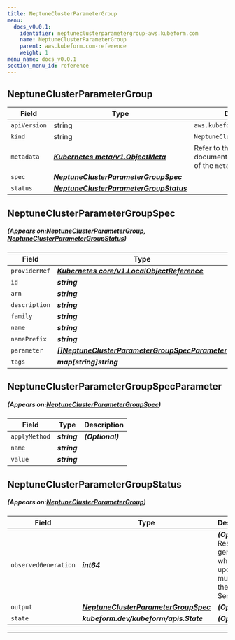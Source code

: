 ```yaml
---
title: NeptuneClusterParameterGroup
menu:
  docs_v0.0.1:
    identifier: neptuneclusterparametergroup-aws.kubeform.com
    name: NeptuneClusterParameterGroup
    parent: aws.kubeform.com-reference
    weight: 1
menu_name: docs_v0.0.1
section_menu_id: reference
---
```


## NeptuneClusterParameterGroup
| Field | Type | Description |
| ------ | ----- | ----------- |
| `apiVersion` | string | `aws.kubeform.com/v1alpha1` |
|    `kind` | string | `NeptuneClusterParameterGroup` |
| `metadata` | ***[Kubernetes meta/v1.ObjectMeta](https://kubernetes.io/docs/reference/generated/kubernetes-api/v1.13/#objectmeta-v1-meta)***|Refer to the Kubernetes API documentation for the fields of the `metadata` field.|
| `spec` | ***[NeptuneClusterParameterGroupSpec](#NeptuneClusterParameterGroupSpec)***||
| `status` | ***[NeptuneClusterParameterGroupStatus](#NeptuneClusterParameterGroupStatus)***||
## NeptuneClusterParameterGroupSpec
##### (Appears on:[NeptuneClusterParameterGroup](#NeptuneClusterParameterGroup), [NeptuneClusterParameterGroupStatus](#NeptuneClusterParameterGroupStatus))
| Field | Type | Description |
| ------ | ----- | ----------- |
| `providerRef` | ***[Kubernetes core/v1.LocalObjectReference](https://kubernetes.io/docs/reference/generated/kubernetes-api/v1.13/#localobjectreference-v1-core)***||
| `id` | ***string***||
| `arn` | ***string***| ***(Optional)*** |
| `description` | ***string***| ***(Optional)*** |
| `family` | ***string***||
| `name` | ***string***| ***(Optional)*** |
| `namePrefix` | ***string***| ***(Optional)*** |
| `parameter` | ***[[]NeptuneClusterParameterGroupSpecParameter](#NeptuneClusterParameterGroupSpecParameter)***| ***(Optional)*** |
| `tags` | ***map[string]string***| ***(Optional)*** |
## NeptuneClusterParameterGroupSpecParameter
##### (Appears on:[NeptuneClusterParameterGroupSpec](#NeptuneClusterParameterGroupSpec))
| Field | Type | Description |
| ------ | ----- | ----------- |
| `applyMethod` | ***string***| ***(Optional)*** |
| `name` | ***string***||
| `value` | ***string***||
## NeptuneClusterParameterGroupStatus
##### (Appears on:[NeptuneClusterParameterGroup](#NeptuneClusterParameterGroup))
| Field | Type | Description |
| ------ | ----- | ----------- |
| `observedGeneration` | ***int64***| ***(Optional)*** Resource generation, which is updated on mutation by the API Server.|
| `output` | ***[NeptuneClusterParameterGroupSpec](#NeptuneClusterParameterGroupSpec)***| ***(Optional)*** |
| `state` | ***kubeform.dev/kubeform/apis.State***| ***(Optional)*** |
---
